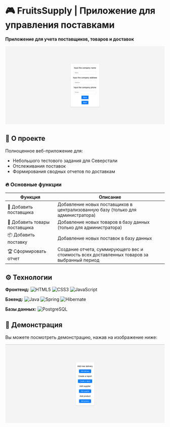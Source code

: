 # 🎮 FruitsSupply | Приложение для управления поставками

**Приложение для учета поставщиков, товаров и доставок**

![FruitsSupplyApp](img/supplierAdd.jpg)

## 🌟 О проекте

Полноценное веб-приложение для:
- Небольшого тестового задания для Северстали
- Отслеживания поставок
- Формирования сводных отчетов по доставкам

### 🔥 Основные функции
| Функция | Описание |
|---------|----------|
| 🚀 Добавить поставщика | Добавление новых поставщиков в централизованную базу (только для администратора) |
| 🍒 Добавить товары поставщика | Добавление новых товаров в базу данных (только для администратора) |
| 📦 Добавить поставку | Добавление новых поставок в базу данных |
| 🏆 Сформировать отчет | Создание отчета, суммирующего вес и стоимость всех доставленных товаров за выбранный период |

## ⚙️ Технологии

**Фронтенд:**
![HTML5](https://img.shields.io/badge/HTML5-E34F26?style=flat&logo=html5&logoColor=white)
![CSS3](https://img.shields.io/badge/CSS3-1572B6?style=flat&logo=css3&logoColor=white)
![JavaScript](https://img.shields.io/badge/JavaScript-F7DF1E?style=flat&logo=javascript&logoColor=black)

**Бэкенд:**
![Java](https://img.shields.io/badge/Java-ED8B00?style=flat&logo=openjdk&logoColor=white)
![Spring](https://img.shields.io/badge/Spring-6DB33F?style=flat&logo=spring&logoColor=white)
![Hibernate](https://img.shields.io/badge/Hibernate-59666C?style=flat&logo=hibernate&logoColor=white)

**Базы данных:**
![PostgreSQL](https://img.shields.io/badge/PostgreSQL-316192?style=flat&logo=postgresql&logoColor=white)

## 🎥 Демонстрация

Вы можете посмотреть демонстрацию, нажав на изображение ниже:

[![Видео демонстрации](img/home.jpg)](https://youtu.be/x76sH39Kum4)
